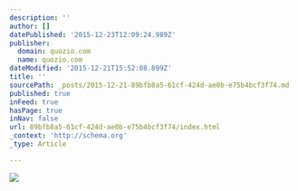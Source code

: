 ```yaml
---
description: ''
author: []
datePublished: '2015-12-23T12:09:24.989Z'
publisher:
  domain: quozio.com
  name: quozio.com
dateModified: '2015-12-21T15:52:08.899Z'
title: ''
sourcePath: _posts/2015-12-21-89bfb8a5-61cf-424d-ae0b-e75b4bcf3f74.md
published: true
inFeed: true
hasPage: true
inNav: false
url: 89bfb8a5-61cf-424d-ae0b-e75b4bcf3f74/index.html
_context: 'http://schema.org'
_type: Article

---
```

![](http://d3kvsdrdan3wbb.cloudfront.net/img/a0edc28d/1039/I-do-not-believe-Autism.jpg)